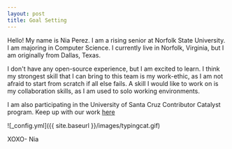 ```yaml
---
layout: post
title: Goal Setting
---
```


Hello! My name is Nia Perez. I am a rising senior at Norfolk State University. I am majoring in Computer Science. I currently live in Norfolk, Virginia, but I am originally from Dallas, Texas. 

I don't have any open-source experience, but I am excited to learn. I think my strongest skill that I can bring to this team is my work-ethic, as I am not afraid to start from scratch if all else fails. A skill I would like to work on is my collaboration skills, as I am used to solo working environments. 

I am also participating in the University of Santa Cruz Contributor Catalyst program. Keep up with our work [here](https://github.com/emmet0r/contributor-catalyst)

![_config.yml]({{ site.baseurl }}/images/typingcat.gif)

XOXO- Nia
